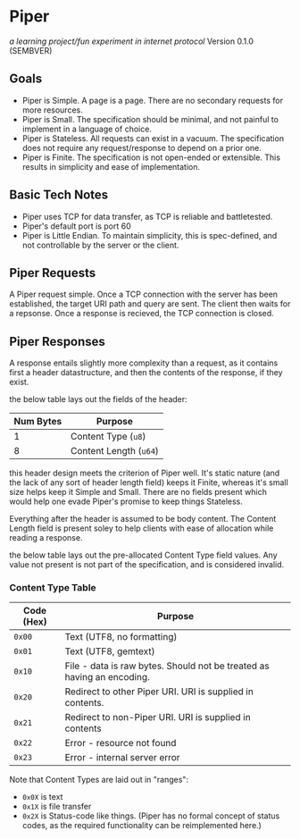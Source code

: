 # Piper
*a learning project/fun experiment in internet protocol*
Version 0.1.0 (SEMBVER)

## Goals
- Piper is Simple. A page is a page. There are no secondary requests for more resources.
- Piper is Small. The specification should be minimal, and not painful to implement in a language of choice.
- Piper is Stateless. All requests can exist in a vacuum. The specification does not require any request/response to depend on a prior one.
- Piper is Finite. The specification is not open-ended or extensible. This results in simplicity and ease of implementation.

## Basic Tech Notes
- Piper uses TCP for data transfer, as TCP is reliable and battletested.
- Piper's default port is port 60
- Piper is Little Endian. To maintain simplicity, this is spec-defined, and not controllable by the server or the client.

## Piper Requests
A Piper request simple. Once a TCP connection with the server has been established, the target URI path and query are sent. The client then waits for a repsonse. Once a response is recieved, the TCP connection is closed. 

## Piper Responses
A response entails slightly more complexity than a request, as it contains first a header datastructure, and then the contents of the response, if they exist.

the below table lays out the fields of the header:

| Num Bytes | Purpose |
|-------|---------|
| 1 | Content Type (`u8`) |
| 8 | Content Length (`u64`) |

this header design meets the criterion of Piper well. It's static nature (and the lack of any sort of header length field) keeps it Finite, whereas it's small size helps keep it Simple and Small. There are no fields present which would help one evade Piper's promise to keep things Stateless.

Everything after the header is assumed to be body content. The Content Length field is present soley to help clients with ease of allocation while reading a response.

the below table lays out the pre-allocated Content Type field values. Any value not present is not part of the specification, and is considered invalid.

### Content Type Table
| Code (Hex) | Purpose |
|------------|---------|
| `0x00` | Text (UTF8, no formatting) |
| `0x01` | Text (UTF8, gemtext) |
| `0x10` | File - data is raw bytes. Should not be treated as having an encoding. |
| `0x20` | Redirect to other Piper URI. URI is supplied in contents. |
| `0x21` | Redirect to non-Piper URI. URI is supplied in contents |
| `0x22` | Error - resource not found |
| `0x23` | Error - internal server error |

Note that Content Types are laid out in "ranges":
- `0x0X` is text
- `0x1X` is file transfer
- `0x2X` is Status-code like things. (Piper has no formal concept of status codes, as the required functionality can be reimplemented here.)